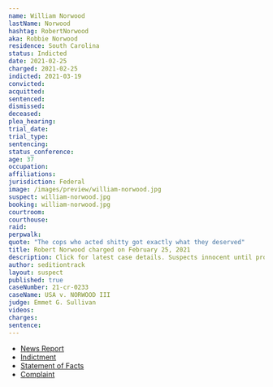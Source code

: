 ```yaml
---
name: William Norwood
lastName: Norwood
hashtag: RobertNorwood
aka: Robbie Norwood
residence: South Carolina
status: Indicted
date: 2021-02-25
charged: 2021-02-25
indicted: 2021-03-19
convicted:
acquitted:
sentenced:
dismissed:
deceased:
plea_hearing:
trial_date:
trial_type:
sentencing:
status_conference:
age: 37
occupation:
affiliations:
jurisdiction: Federal
image: /images/preview/william-norwood.jpg
suspect: william-norwood.jpg
booking: william-norwood.jpg
courtroom:
courthouse:
raid:
perpwalk:
quote: "The cops who acted shitty got exactly what they deserved"
title: Robert Norwood charged on February 25, 2021
description: Click for latest case details. Suspects innocent until proven guilty.
author: seditiontrack
layout: suspect
published: true
caseNumber: 21-cr-0233
caseName: USA v. NORWOOD III
judge: Emmet G. Sullivan
videos:
charges:
sentence:
---
```

- [News Report](https://www.nbcnews.com/news/us-news/south-carolina-man-charged-capitol-riot-bragged-he-dressed-antifa-n1259298)
- [Indictment](https://www.justice.gov/usao-dc/case-multi-defendant/file/1378266/download)
- [Statement of Facts](https://www.justice.gov/usao-dc/case-multi-defendant/file/1379061/download)
- [Complaint](https://www.justice.gov/usao-dc/case-multi-defendant/file/1379066/download)
